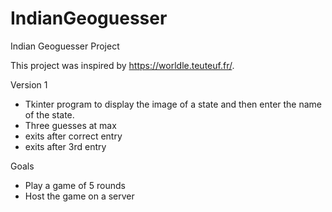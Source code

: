 # IndianGeoguesser
Indian Geoguesser Project

This project was inspired by https://worldle.teuteuf.fr/. 

Version 1
- Tkinter program to display the image of a state and then enter the name of the state.
- Three guesses at max
- exits after correct entry 
- exits after 3rd entry

Goals
- Play a game of 5 rounds
- Host the game on a server
